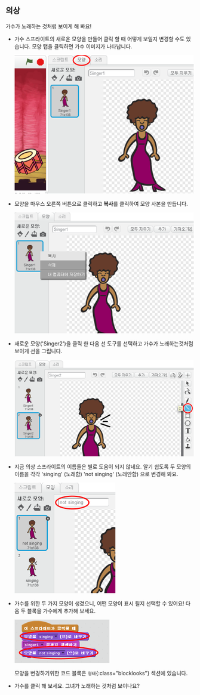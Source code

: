 ## 의상

가수가 노래하는 것처럼 보이게 해 봐요!

+ 가수 스프라이트의 새로운 모양을 만들어 클릭 할 때 어떻게 보일지 변경할 수도 있습니다. 모양 탭을 클릭하면 가수 이미지가 나타납니다.
    
    ![스크린 샷](images/band-singer-costume.png)

+ 모양을 마우스 오른쪽 버튼으로 클릭하고 **복사**를 클릭하여 모양 사본을 만듭니다.
    
    ![스크린 샷](images/band-singer-duplicate.png)

+ 새로운 모양('Singer2')을 클릭 한 다음 선 도구를 선택하고 가수가 노래하는것처럼 보이게 선을 그립니다.
    
    ![스크린 샷](images/band-singer-click.png)

+ 지금 의상 스프라이트의 이름들은 별로 도움이 되지 않네요. 알기 쉽도록 두 모양의 이름을 각각 'singing' (노래함) 'not singing' (노래안함) 으로 변경해 봐요.
    
    ![스크린 샷](images/band-singer-name.png)

+ 가수를 위한 두 가지 모양이 생겼으니, 어떤 모양이 표시 될지 선택할 수 있어요! 다음 두 블록을 가수에게 추가해 보세요.
    
    ![스크린 샷](images/band-looks.png)
    
    모양을 변경하기위한 코드 블록은 `형태`{:class="blocklooks"} 섹션에 있습니다.

+ 가수를 클릭 해 보세요. 그녀가 노래하는 것처럼 보이나요?